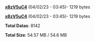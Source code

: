 [**x8zV5uC4**](/data/x8zV5uC4.txt) (04/02/23 - 03:45)- 1219 bytes

[**x8zV5uC4**](/data/x8zV5uC4.txt) (04/02/23 - 03:45)- 1219 bytes

**Total Datas**: 8142

**Total Size**: 54.57 MB / 54.6 MB